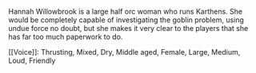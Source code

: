 Hannah Willowbrook is a large half orc woman who runs Karthens. She would be completely capable of investigating the goblin problem, using undue force no doubt, but she makes it very clear to the players that she has far too much paperwork to do. 

[[Voice]]: Thrusting, Mixed, Dry, Middle aged, Female, Large, Medium, Loud, Friendly